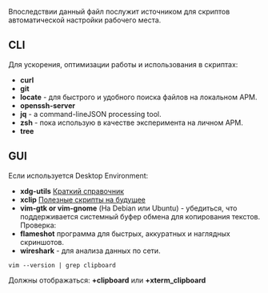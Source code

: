 Впоследствии данный файл послужит источником для скриптов автоматической настройки рабочего места.<br>

## CLI
Для ускорения, оптимизации работы и использования в скриптах:<br>
* **curl**
* **git**
* **locate** - для быстрого и удобного поиска файлов на локальном АРМ.
* **openssh-server**
* **jq** - a command-lineJSON processing tool.
* **zsh** - пока использую в качестве эксперимента на личном АРМ.
* **tree**

## GUI
Если используется Desktop Environment:<br>
* **xdg-utils** [Краткий справочник](https://packages.debian.org/ru/sid/xdg-utils)
* **xclip** [Полезные скрипты на будущее](https://habr.com/ru/articles/48954/)
* **vim-gtk or vim-gnome** (На Debian или Ubuntu) - убедиться, что поддерживается системный буфер обмена для копирования текстов. Проверка:
* **flameshot** программа для быстрых, аккуратных и наглядных скриншотов.
* **wireshark** - для анализа данных по сети.
```
vim --version | grep clipboard
```
Должны отображаться: **+clipboard** или **+xterm\_clipboard**
